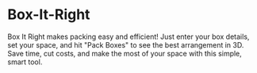 # Box-It-Right
Box It Right makes packing easy and efficient! Just enter your box details, set your space, and hit "Pack Boxes" to                 see the best arrangement in 3D. Save time, cut costs, and make the most of your space with this simple, smart tool. 
